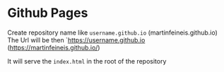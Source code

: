 # Github Pages
Create repository name like `username.github.io` (martinfeineis.github.io)
The Url will be then `https://username.github.io (https://martinfeineis.github.io/)

It will serve the `index.html` in the root of the repository